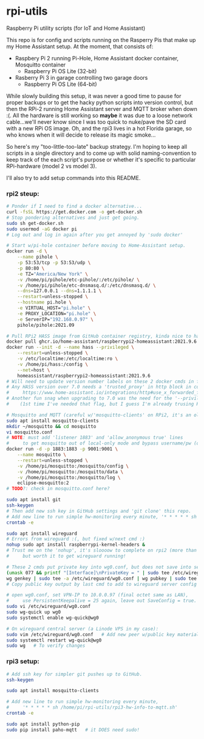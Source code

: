 # rpi-utils
Raspberry Pi utility scripts (for IoT and Home Assistant)

This repo is for config and scripts running on the Rasperry Pis that make up my Home Assistant setup.
At the moment, that consists of:
-  Raspbery Pi 2 running Pi-Hole, Home Assistant docker container, Mosquitto container
    - Raspberry Pi OS Lite (32-bit)
-  Rasberry Pi 3 in garage controlling two garage doors
    - Raspberry Pi OS Lite (64-bit)

While slowly building this setup, it was never a good time to pause for proper backups or to get the hacky python scripts into version control, but then the RPi-2 running Home Assistant server and MQTT broker when down :(. All the hardware is still working so **maybe** it was due to a loose network cable...we'll never know since I was too quick to nuke/pave the SD card with a new RPi OS image.
Oh, and the rpi3 lives in a hot Florida garage, so who knows when it will decide to release its magic smoke...

So here's my "too-little-too-late" backup strategy.
I'm hoping to keep all scripts in a single directory and to come up with solid naming-convention to keep track of the each script's purpose or whether it's specific to particular RPi-hardware (model 2 vs model 3).

I'll also try to add setup commands into this README.

### rpi2 steup:
```bash
# Ponder if I need to find a docker alternative...
curl -fsSL https://get.docker.com -o get-docker.sh
# Stop pondering alternatives and just get going.
sudo sh get-docker.sh
sudo usermod -aG docker pi
# Log out and log in again after you get annoyed by 'sudo docker'

# Start w/pi-hole container before moving to Home-Assistant setup.
docker run -d \
    --name pihole \
    -p 53:53/tcp -p 53:53/udp \
    -p 80:80 \
    -e TZ="America/New York" \
    -v /home/pi/pihole/etc-pihole/:/etc/pihole/ \
    -v /home/pi/pihole/etc-dnsmasq.d/:/etc/dnsmasq.d/ \
    --dns=127.0.0.1 --dns=1.1.1.1 \
    --restart=unless-stopped \
    --hostname pi.hole \
    -e VIRTUAL_HOST="pi.hole" \
    -e PROXY_LOCATION="pi.hole" \
    -e ServerIP="192.168.0.97" \
    pihole/pihole:2021.09

# Pull RPi2 HASS image from GitHub container registry, kinda nice to have a Docker Hub alternative.
docker pull ghcr.io/home-assistant/raspberrypi2-homeassistant:2021.9.6
docker run --init -d --name hass --privileged \
    --restart=unless-stopped \
    -v /etc/localtime:/etc/localtime:ro \
    -v /home/pi/hass:/config \
    --net=host \
    homeassistant/raspberrypi2-homeassistant:2021.9.6
# Will need to update version number labels on these 2 docker cmds in future.
# Any HASS version over 7.0 needs a 'trusted_proxy' in http block in configuration.yaml:
#     https://www.home-assistant.io/integrations/http#use_x_forwarded_for
# Another fun snag when upgrading to 7.0 was the need for the '--privileged' flag on RPi OS
#    (1st time I've needed that flag, but I guess I'm already trusing HASS image).

# Mosquitto and MQTT (careful w/'mosquitto-clients' on RPi2, it's an older version that doesn't support '-L' flag):
sudo apt install mosquitto-clients
mkdir ~/mosquitto && cd mosquitto
vi mosquitto.conf
# NOTE: must add 'listener 1883' and 'allow_anonymous true' lines
#     to get mosquitto out of local-only mode and bypass username/pw (or be prepared for frustration).
docker run -d -p 1883:1883 -p 9001:9001 \
    --name mosquitto \
    --restart=unless-stopped \
    -v /home/pi/mosquitto:/mosquitto/config \
    -v /home/pi/mosquitto:/mosquitto/data \
    -v /home/pi/mosquitto:/mosquitto/log \
    eclipse-mosquitto:2
# TODO?: check in mosquitto.conf here?

sudo apt install git
ssh-keygen
# Then add new ssh key in GitHub settings and 'git clone' this repo.
# Add new line to run simple hw-monitoring every minute, '* * * * * sh /home/pi/rpi-utils/rpi2-hw-info-to-mqtt.sh'
crontab -e

sudo apt install wireguard
# Errors from wireguard :(, but fixed w/next cmd :)
nohup sudo apt install raspberrypi-kernel-headers &
# Trust me on the 'nohup', it's sloooow to complete on rpi2 (more than an hour),
#     but worth it to get wireguard running!

# These 2 cmds put private key into wg0.conf, but does not save into separate dir/file (one less file to protect):
(umask 077 && printf "[Interface]\nPrivateKey = " | sudo tee /etc/wireguard/wg0.conf > /dev/null)
wg genkey | sudo tee -a /etc/wireguard/wg0.conf | wg pubkey | sudo tee /etc/wireguard/publickey
# Copy public key output by last cmd to add to wireguard server config as a new peer in a minute.

# open wg0.conf, set VPN-IP to 10.0.0.97 (final octet same as LAN),
#     use PersistentKeepalive = 25 again, leave out SaveConfig = true.
sudo vi /etc/wireguard/wg0.conf
sudo wg-quick up wg0
sudo systemctl enable wg-quick@wg0

# On wireguard central server (a Linode VPS in my case):
sudo vim /etc/wireguard/wg0.conf   # Add new peer w/public key material from above.
sudo systemctl restart wg-quick@wg0
sudo wg   # To verify changes
```

### rpi3 setup:
```bash
# Add ssh key for simpler git pushes up to GitHub.
ssh-keygen

sudo apt install mosquitto-clients

# Add new line to run simple hw-monitoring every minute,
#     '* * * * * sh /home/pi/rpi-utils/rpi3-hw-info-to-mqtt.sh'
crontab -e

sudo apt install python-pip
sudo pip install paho-mqtt   # it DOES need sudo!
```
